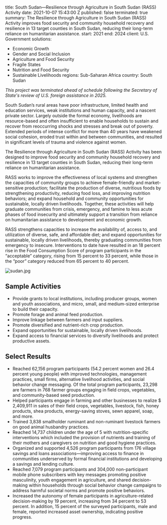 
title: South Sudan—Resilience through Agriculture in South Sudan (RASS) Activity
date: 2021-10-07 15:43:00 Z
published: false
terminated: true
summary: The Resilience through Agriculture in South Sudan (RASS) Activity improves
  food security and community household recovery and resilience in 13 target counties
  in South Sudan, reducing their long-term reliance on humanitarian assistance.
start: 2021
end: 2024
client: U.S. Government
solutions:
- Economic Growth
- Gender and Social Inclusion
- Agriculture and Food Security
- Fragile States
- Nutrition and Food Security
- Sustainable Livelihoods
regions: Sub-Saharan Africa
country: South Sudan


<aside><em>This project was terminated ahead of schedule following the Secretary of State's review of U.S. foreign assistance in 2025.</em></aside>

South Sudan’s rural areas have poor infrastructure, limited health and education services, weak institutions and human capacity, and a nascent private sector. Largely outside the formal economy, livelihoods are resource-based and often insufficient to enable households to sustain and recover from reoccurring shocks and stresses and break out of poverty. Extended periods of intense conflict for more than 40 years have weakened social cohesion, eroded trust within and between communities, and resulted in significant levels of trauma and violence against women.

The Resilience through Agriculture in South Sudan (RASS) Activity has been designed to improve food security and community household recovery and resilience in 13 target counties in South Sudan, reducing their long-term reliance on humanitarian assistance.

RASS works to improve the effectiveness of local systems and strengthen the capacities of community groups to achieve female-friendly and market-sensitive production; facilitate the production of diverse, nutritious foods by strengthening productivity, reducing food loss, and improving nutrition behaviors; and expand household and community opportunities for sustainable, locally driven livelihoods. Together, these activities will help graduate communities from crisis, emergency, and famine to less acute phases of food insecurity and ultimately support a transition from reliance on humanitarian assistance to development and economic growth.

RASS strengthens capacities to increase the availability of, access to, and utilization of diverse, safe, and affordable diet; and expand opportunities for sustainable, locally driven livelihoods, thereby graduating communities from emergency to insecure. Interventions to date have resulted in an 18 percent rise in the Food Consumption Score of program participants in the “acceptable” category, rising from 15 percent to 33 percent, while those in the “poor” category reduced from 65 percent to 40 percent.

![sudan.jpg](/uploads/sudan.jpg)

## Sample Activities

* Provide grants to local institutions, including producer groups, women and youth associations, and micro, small, and medium-sized enterprise to build their capacity.
* Promote forage and animal feed production.
* Improve linkage between farmers and input suppliers.
* Promote diversified and nutrient-rich crop production.
* Expand opportunities for sustainable, locally driven livelihoods.
* Expand access to financial services to diversify livelihoods and protect productive assets.

## Select Results

* Reached 62,156 program participants (54.2 percent women and 26.4 percent young people) with improved technologies, management practices, small firms, alternative livelihood activities, and social behavior change messaging. Of the total program participants, 23,298 are farmers in 768 farmer groups engaging in field crops, vegetables, and community-based seed production. 
* Helped participants engage in farming and other businesses to realize $ 2,409,911 in sales of their field crops, vegetables, livestock, fish, honey products, shea products, energy-saving stoves, sewn apparel, soap, and more.
* Trained 3,838 smallholder ruminant and non-ruminant livestock farmers on good animal husbandry practices.
* Reached 14,737 children under the age of 5 with nutrition-specific interventions which included the provision of nutrients and training of their mothers and caregivers on nutrition and good hygiene practices.
* Organized and supported 4,526 program participants from 176 village savings and loans associations—improving access to finance in communities underserved by formal financial institutions and developing a savings and lending culture.
* Reached 7,079 program participants and 304,000 non-participant mobile phone subscribers with key messages promoting positive masculinity, youth engagement in agriculture, and shared decision-making within households through social behavior change campaigns to address harmful societal norms and promote positive behaviors.
* Increased the autonomy of female participants in agriculture-related decision-making by 19 percent, increasing from 34 percent to 53 percent. In addition, 15 percent of the surveyed participants, male and female, reported increased asset ownership, indicating positive progress.
